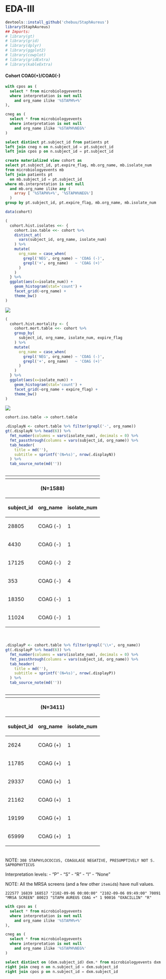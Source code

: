 EDA-III
================

``` r
devtools::install_github('chebuu/StaphAureus')
library(StaphAureus)
## Imports:
# library(gt)
# library(grid)
# library(dplyr)
# library(ggplot2)
# library(cowplot)
# library(gridExtra)
# library(kableExtra)
```

#### Cohort COAG(+)/COAG(-)

``` sql
with cpos as (
  select * from microbiologyevents 
  where interpretation is not null 
    and org_name ilike '%STAPH%+%'
),

cneg as (
  select * from microbiologyevents 
  where interpretation is not null 
    and org_name ilike '%STAPH%NEG%'
)

select distinct pt.subject_id from patients pt
left join cneg n on n.subject_id = pt.subject_id
left join cpos p on n.subject_id = pt.subject_id
```

``` sql
create materialized view cohort as
select pt.subject_id, pt.expire_flag, mb.org_name, mb.isolate_num 
from microbiologyevents mb
left join patients pt 
  on mb.subject_id = pt.subject_id
where mb.interpretation is not null 
  and mb.org_name ilike any (
    array [ '%STAPH%+%', '%STAPH%NEG%']
  )
group by pt.subject_id, pt.expire_flag, mb.org_name, mb.isolate_num
```

``` r
data(cohort)

(
  cohort.hist.isolates <<- {
    cohort.iso.table <<- cohort %>%
    distinct_at(
      vars(subject_id, org_name, isolate_num)
    ) %>%
    mutate(
      org_name = case_when(
        grepl('NEG', org_name) ~ 'COAG (-)',
        grepl('+', org_name)   ~ 'COAG (+)'
      )
    )
  } %>% 
  ggplot(aes(x=isolate_num)) +
    geom_histogram(stat='count') +
    facet_grid(~org_name) +
    theme_bw() 
)
```

<img src="./EDA-III_files/figure-gfm/cohort_iso-1.png" style="display: block; margin: auto;" />

``` r
(
  cohort.hist.mortality <- {
    cohort.mort.table <<- cohort %>%
    group_by(
      subject_id, org_name, isolate_num, expire_flag
    ) %>%
    mutate(
      org_name = case_when(
        grepl('NEG', org_name) ~ 'COAG (-)',
        grepl('+', org_name)   ~ 'COAG (+)'
      )
    )
  } %>% 
  ggplot(aes(x=isolate_num)) +
    geom_histogram(stat='count') +
    facet_grid(~org_name + expire_flag) +
    theme_bw() 
)
```

<img src="./EDA-III_files/figure-gfm/cohort_mrt-1.png" style="display: block; margin: auto;" />

``` r
cohort.iso.table -> cohort.table

.displayN <- cohort.table %>% filter(grepl('-', org_name)) 
gt(.displayN %>% head(6)) %>%
  fmt_number(columns = vars(isolate_num), decimals = 0) %>%
  fmt_passthrough(columns = vars(subject_id, org_name)) %>%
  tab_header(
    title = md(''),
    subtitle = sprintf('(N=%s)', nrow(.displayN))
  ) %>%
  tab_source_note(md(''))
```

<!--html_preserve-->

<div id="tjixdnygsg" style="overflow-x:auto;overflow-y:auto;width:auto;height:auto;">

<table class="gt_table">

<thead class="gt_header">

<tr>

<th colspan="3" class="gt_heading gt_title gt_font_normal" style>

</th>

</tr>

<tr>

<th colspan="3" class="gt_heading gt_subtitle gt_font_normal gt_bottom_border" style>

(N=1588)

</th>

</tr>

</thead>

<thead class="gt_col_headings">

<tr>

<th class="gt_col_heading gt_columns_bottom_border gt_center" rowspan="1" colspan="1">

subject\_id

</th>

<th class="gt_col_heading gt_columns_bottom_border gt_left" rowspan="1" colspan="1">

org\_name

</th>

<th class="gt_col_heading gt_columns_bottom_border gt_center" rowspan="1" colspan="1">

isolate\_num

</th>

</tr>

</thead>

<tbody class="gt_table_body">

<tr>

<td class="gt_row gt_center">

28805

</td>

<td class="gt_row gt_left">

COAG (-)

</td>

<td class="gt_row gt_center">

1

</td>

</tr>

<tr>

<td class="gt_row gt_center">

4430

</td>

<td class="gt_row gt_left">

COAG (-)

</td>

<td class="gt_row gt_center">

1

</td>

</tr>

<tr>

<td class="gt_row gt_center">

17125

</td>

<td class="gt_row gt_left">

COAG (-)

</td>

<td class="gt_row gt_center">

2

</td>

</tr>

<tr>

<td class="gt_row gt_center">

353

</td>

<td class="gt_row gt_left">

COAG (-)

</td>

<td class="gt_row gt_center">

4

</td>

</tr>

<tr>

<td class="gt_row gt_center">

18350

</td>

<td class="gt_row gt_left">

COAG (-)

</td>

<td class="gt_row gt_center">

1

</td>

</tr>

<tr>

<td class="gt_row gt_center">

11024

</td>

<td class="gt_row gt_left">

COAG (-)

</td>

<td class="gt_row gt_center">

1

</td>

</tr>

</tbody>

<tfoot class="gt_sourcenotes">

<tr>

<td class="gt_sourcenote" colspan="3">

</td>

</tr>

</tfoot>

</table>

</div>

<!--/html_preserve-->

``` r

.displayP <- cohort.table %>% filter(grepl('\\+', org_name))
gt(.displayP %>% head(6)) %>%
  fmt_number(columns = vars(isolate_num), decimals = 0) %>%
  fmt_passthrough(columns = vars(subject_id, org_name)) %>%
  tab_header(
    title = md(''),
    subtitle = sprintf('(N=%s)', nrow(.displayP))
  ) %>%
  tab_source_note(md(''))
```

<!--html_preserve-->

<div id="siqtswetuu" style="overflow-x:auto;overflow-y:auto;width:auto;height:auto;">

<table class="gt_table">

<thead class="gt_header">

<tr>

<th colspan="3" class="gt_heading gt_title gt_font_normal" style>

</th>

</tr>

<tr>

<th colspan="3" class="gt_heading gt_subtitle gt_font_normal gt_bottom_border" style>

(N=3411)

</th>

</tr>

</thead>

<thead class="gt_col_headings">

<tr>

<th class="gt_col_heading gt_columns_bottom_border gt_center" rowspan="1" colspan="1">

subject\_id

</th>

<th class="gt_col_heading gt_columns_bottom_border gt_left" rowspan="1" colspan="1">

org\_name

</th>

<th class="gt_col_heading gt_columns_bottom_border gt_center" rowspan="1" colspan="1">

isolate\_num

</th>

</tr>

</thead>

<tbody class="gt_table_body">

<tr>

<td class="gt_row gt_center">

2624

</td>

<td class="gt_row gt_left">

COAG (+)

</td>

<td class="gt_row gt_center">

1

</td>

</tr>

<tr>

<td class="gt_row gt_center">

11785

</td>

<td class="gt_row gt_left">

COAG (+)

</td>

<td class="gt_row gt_center">

1

</td>

</tr>

<tr>

<td class="gt_row gt_center">

29337

</td>

<td class="gt_row gt_left">

COAG (+)

</td>

<td class="gt_row gt_center">

1

</td>

</tr>

<tr>

<td class="gt_row gt_center">

21162

</td>

<td class="gt_row gt_left">

COAG (+)

</td>

<td class="gt_row gt_center">

1

</td>

</tr>

<tr>

<td class="gt_row gt_center">

19199

</td>

<td class="gt_row gt_left">

COAG (+)

</td>

<td class="gt_row gt_center">

1

</td>

</tr>

<tr>

<td class="gt_row gt_center">

65999

</td>

<td class="gt_row gt_left">

COAG (+)

</td>

<td class="gt_row gt_center">

1

</td>

</tr>

</tbody>

<tfoot class="gt_sourcenotes">

<tr>

<td class="gt_sourcenote" colspan="3">

</td>

</tr>

</tfoot>

</table>

</div>

<!--/html_preserve-->

NOTE: `308 STAPHYLOCOCCUS, COAGULASE NEGATIVE, PRESUMPTIVELY NOT S.
SAPROPHYTICUS`

Interpretation levels: - “P” - “S” - “R” - “I” - “None”

NOTE: All the MRSA screens (and a few other `itemid`s) have null values.

`222577 16839 168517 "2102-09-06 00:00:00" "2102-09-06 09:49:00" 70091
"MRSA SCREEN" 80023 "STAPH AUREUS COAG +" 1 90016 "OXACILLIN" "R"`

``` sql
with cpos as (
  select * from microbiologyevents 
  where interpretation is not null 
    and org_name ilike '%STAPH%+%'
),

cneg as (
  select * from microbiologyevents 
  where interpretation is not null 
    and org_name ilike '%STAPH%NEG%'
)

select distinct on (dxm.subject_id) dxm.* from microbiologyevents dxm
right join cneg n on n.subject_id = dxm.subject_id
right join cpos p on n.subject_id = dxm.subject_id
```
